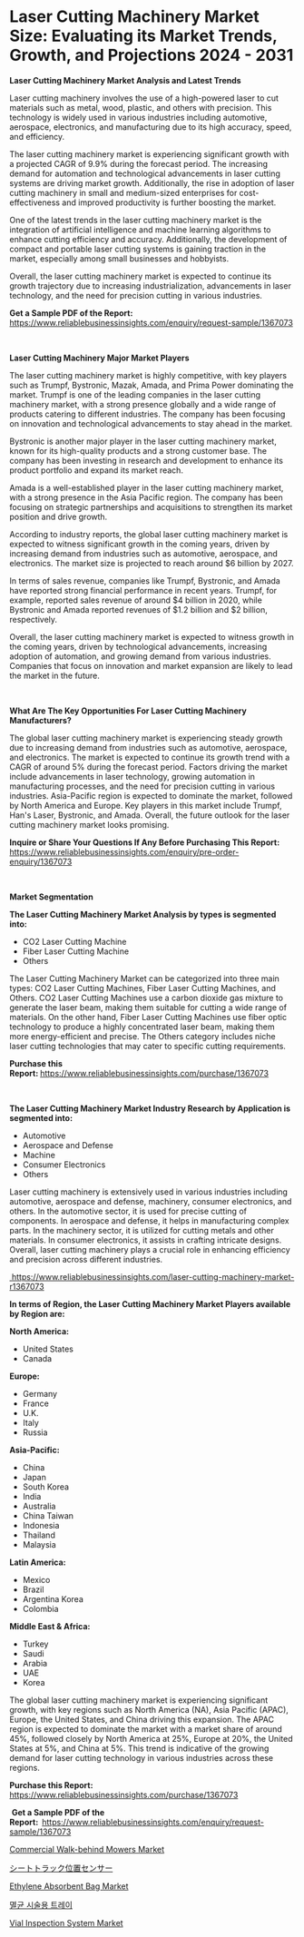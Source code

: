 <p><h1>Laser Cutting Machinery Market Size: Evaluating its Market Trends, Growth, and Projections 2024 - 2031</h1></p><p><strong>Laser Cutting Machinery Market Analysis and Latest Trends</strong></p>
<p><p>Laser cutting machinery involves the use of a high-powered laser to cut materials such as metal, wood, plastic, and others with precision. This technology is widely used in various industries including automotive, aerospace, electronics, and manufacturing due to its high accuracy, speed, and efficiency.</p><p>The laser cutting machinery market is experiencing significant growth with a projected CAGR of 9.9% during the forecast period. The increasing demand for automation and technological advancements in laser cutting systems are driving market growth. Additionally, the rise in adoption of laser cutting machinery in small and medium-sized enterprises for cost-effectiveness and improved productivity is further boosting the market.</p><p>One of the latest trends in the laser cutting machinery market is the integration of artificial intelligence and machine learning algorithms to enhance cutting efficiency and accuracy. Additionally, the development of compact and portable laser cutting systems is gaining traction in the market, especially among small businesses and hobbyists.</p><p>Overall, the laser cutting machinery market is expected to continue its growth trajectory due to increasing industrialization, advancements in laser technology, and the need for precision cutting in various industries.</p></p>
<p><strong>Get a Sample PDF of the Report:&nbsp;</strong> <a href="https://www.reliablebusinessinsights.com/enquiry/request-sample/1367073">https://www.reliablebusinessinsights.com/enquiry/request-sample/1367073</a></p>
<p>&nbsp;</p>
<p><strong>Laser Cutting Machinery Major Market Players</strong></p>
<p><p>The laser cutting machinery market is highly competitive, with key players such as Trumpf, Bystronic, Mazak, Amada, and Prima Power dominating the market. Trumpf is one of the leading companies in the laser cutting machinery market, with a strong presence globally and a wide range of products catering to different industries. The company has been focusing on innovation and technological advancements to stay ahead in the market.</p><p>Bystronic is another major player in the laser cutting machinery market, known for its high-quality products and a strong customer base. The company has been investing in research and development to enhance its product portfolio and expand its market reach.</p><p>Amada is a well-established player in the laser cutting machinery market, with a strong presence in the Asia Pacific region. The company has been focusing on strategic partnerships and acquisitions to strengthen its market position and drive growth.</p><p>According to industry reports, the global laser cutting machinery market is expected to witness significant growth in the coming years, driven by increasing demand from industries such as automotive, aerospace, and electronics. The market size is projected to reach around $6 billion by 2027.</p><p>In terms of sales revenue, companies like Trumpf, Bystronic, and Amada have reported strong financial performance in recent years. Trumpf, for example, reported sales revenue of around $4 billion in 2020, while Bystronic and Amada reported revenues of $1.2 billion and $2 billion, respectively.</p><p>Overall, the laser cutting machinery market is expected to witness growth in the coming years, driven by technological advancements, increasing adoption of automation, and growing demand from various industries. Companies that focus on innovation and market expansion are likely to lead the market in the future.</p></p>
<p>&nbsp;</p>
<p><strong>What Are The Key Opportunities For Laser Cutting Machinery Manufacturers?</strong></p>
<p><p>The global laser cutting machinery market is experiencing steady growth due to increasing demand from industries such as automotive, aerospace, and electronics. The market is expected to continue its growth trend with a CAGR of around 5% during the forecast period. Factors driving the market include advancements in laser technology, growing automation in manufacturing processes, and the need for precision cutting in various industries. Asia-Pacific region is expected to dominate the market, followed by North America and Europe. Key players in this market include Trumpf, Han's Laser, Bystronic, and Amada. Overall, the future outlook for the laser cutting machinery market looks promising.</p></p>
<p><strong>Inquire or Share Your Questions If Any Before Purchasing This Report:</strong> <a href="https://www.reliablebusinessinsights.com/enquiry/pre-order-enquiry/1367073">https://www.reliablebusinessinsights.com/enquiry/pre-order-enquiry/1367073</a></p>
<p>&nbsp;</p>
<p><strong>Market Segmentation</strong></p>
<p><strong>The Laser Cutting Machinery Market Analysis by types is segmented into:</strong></p>
<p><ul><li>CO2 Laser Cutting Machine</li><li>Fiber Laser Cutting Machine</li><li>Others</li></ul></p>
<p><p>The Laser Cutting Machinery Market can be categorized into three main types: CO2 Laser Cutting Machines, Fiber Laser Cutting Machines, and Others. CO2 Laser Cutting Machines use a carbon dioxide gas mixture to generate the laser beam, making them suitable for cutting a wide range of materials. On the other hand, Fiber Laser Cutting Machines use fiber optic technology to produce a highly concentrated laser beam, making them more energy-efficient and precise. The Others category includes niche laser cutting technologies that may cater to specific cutting requirements.</p></p>
<p><strong>Purchase this Report:&nbsp;</strong><a href="https://www.reliablebusinessinsights.com/purchase/1367073">https://www.reliablebusinessinsights.com/purchase/1367073</a></p>
<p>&nbsp;</p>
<p><strong>The Laser Cutting Machinery Market Industry Research by Application is segmented into:</strong></p>
<p><ul><li>Automotive</li><li>Aerospace and Defense</li><li>Machine</li><li>Consumer Electronics</li><li>Others</li></ul></p>
<p><p>Laser cutting machinery is extensively used in various industries including automotive, aerospace and defense, machinery, consumer electronics, and others. In the automotive sector, it is used for precise cutting of components. In aerospace and defense, it helps in manufacturing complex parts. In the machinery sector, it is utilized for cutting metals and other materials. In consumer electronics, it assists in crafting intricate designs. Overall, laser cutting machinery plays a crucial role in enhancing efficiency and precision across different industries.</p></p>
<p><a href="https://www.reliablebusinessinsights.com/laser-cutting-machinery-market-r1367073">&nbsp;https://www.reliablebusinessinsights.com/laser-cutting-machinery-market-r1367073</a></p>
<p><strong>In terms of Region, the Laser Cutting Machinery Market Players available by Region are:</strong></p>
<p>
    <p> <strong> North America: </strong>
        <ul>
            <li>United States</li>
            <li>Canada</li>
        </ul>
        </p> 
    <p> <strong> Europe: </strong>
        <ul>
            <li>Germany</li>
            <li>France</li>
            <li>U.K.</li>
            <li>Italy</li>
            <li>Russia</li>
        </ul>
        </p> 
    <p> <strong> Asia-Pacific: </strong>
        <ul>
            <li>China</li>
            <li>Japan</li>
            <li>South Korea</li>
            <li>India</li>
            <li>Australia</li>
            <li>China Taiwan</li>
            <li>Indonesia</li>
            <li>Thailand</li>
            <li>Malaysia</li>
        </ul>
        </p> 
    <p> <strong> Latin America: </strong>
        <ul>
            <li>Mexico</li>
            <li>Brazil</li>
            <li>Argentina Korea</li>
            <li>Colombia</li>
        </ul>
        </p> 
    <p> <strong> Middle East & Africa: </strong>
        <ul>
            <li>Turkey</li>
            <li>Saudi</li>
            <li>Arabia</li>
            <li>UAE</li>
            <li>Korea</li>
        </ul>
    </p>
    </p>
<p><p>The global laser cutting machinery market is experiencing significant growth, with key regions such as North America (NA), Asia Pacific (APAC), Europe, the United States, and China driving this expansion. The APAC region is expected to dominate the market with a market share of around 45%, followed closely by North America at 25%, Europe at 20%, the United States at 5%, and China at 5%. This trend is indicative of the growing demand for laser cutting technology in various industries across these regions.</p></p>
<p><strong>Purchase this Report: </strong><a href="https://www.reliablebusinessinsights.com/purchase/1367073">https://www.reliablebusinessinsights.com/purchase/1367073</a></p>
<p>&nbsp;<strong>Get a Sample PDF of the Report:&nbsp;&nbsp;</strong><a href="https://www.reliablebusinessinsights.com/enquiry/request-sample/1367073">https://www.reliablebusinessinsights.com/enquiry/request-sample/1367073</a></p>
<p><strong></strong></p>
<p><p><a href="https://issuu.com/reportprime-2/docs/commercial-walk-behind-mowers-market-size-2030.ppt">Commercial Walk-behind Mowers Market</a></p><p><a href="https://medium.com/@mad.jake/%E3%82%B7%E3%83%BC%E3%83%88%E3%83%88%E3%83%A9%E3%83%83%E3%82%AF%E4%BD%8D%E7%BD%AE%E3%82%BB%E3%83%B3%E3%82%B5%E3%83%BC%E5%B8%82%E5%A0%B4-%E7%AB%B6%E4%BA%89%E5%88%86%E6%9E%90-%E5%B8%82%E5%A0%B4%E5%8B%95%E5%90%91-%E3%81%8A%E3%82%88%E3%81%B32031%E5%B9%B4%E3%81%BE%E3%81%A7%E3%81%AE%E4%BA%88%E6%B8%AC-8870c6197d75">シートトラック位置センサー</a></p><p><a href="https://github.com/kmatchooka/Market-Research-Report-List-1/blob/main/ethylene-absorbent-bag-market.md">Ethylene Absorbent Bag Market</a></p><p><a href="https://medium.com/@joeyjohns20/%EC%88%9C%EC%88%98%ED%95%9C-%EC%A0%88%EC%B0%A8%EC%9A%A9-%ED%8A%B8%EB%A0%88%EC%9D%B4-%EC%8B%9C%EC%9E%A5-%EB%8F%99%ED%96%A5-%EC%8B%9C%EC%9E%A5-%EB%8F%99%ED%96%A5-%EC%84%B1%EC%9E%A5-2024%EB%85%84%EB%B6%80%ED%84%B0-2031%EB%85%84%EA%B9%8C%EC%A7%80-%EC%98%88%EC%B8%A1-a8ebcc1ace2b">멸균 시술용 트레이</a></p><p><a href="https://issuu.com/reportprime-2/docs/vial-inspection-system-market-size-2030.pptx">Vial Inspection System Market</a></p></p>